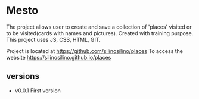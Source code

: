 # Mesto

The project allows user to create and save a collection of 'places' visited or to be visited(cards with names and pictures). Created with training purpose. 
This project uses JS, CSS, HTML, GIT.

Project is located at https://github.com/silinosilino/places
To access the website https://silinosilino.github.io/places
## versions
* v0.0.1 First version 